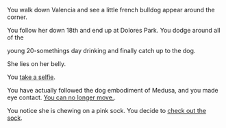 You walk down Valencia and see a little french bulldog appear around the corner.

You follow her down 18th and end up at Dolores Park. You dodge around all of the

young 20-somethings day drinking and finally catch up to the dog.

She lies on her belly.

You [take a selfie](../selfie/selfie.md).

You have actually followed the dog embodiment of Medusa,
and you made eye contact. [You can no longer move.](../virtualreality/oculus.md).

You notice she is chewing on a pink sock. You decide to [check out the sock](fill-sock.md).
